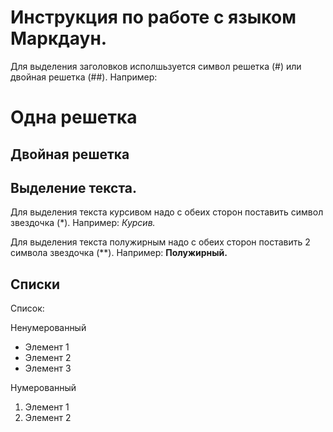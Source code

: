 # Инструкция по работе с языком Маркдаун.
Для выделения заголовков исполшьзуется символ решетка (#) или двойная решетка (##). Например:
# Одна решетка
## Двойная решетка


## Выделение текста.
Для выделения текста курсивом надо с обеих сторон поставить символ звездочка (*). Например:
*Курсив.*

Для выделения текста полужирным надо с обеих сторон поставить 2 символа звездочка (**). Например:
**Полужирный.**

## Списки
Список:

Ненумерованный

* Элемент 1
* Элемент 2
* Элемент 3

Нумерованный

1. Элемент 1
2. Элемент 2
